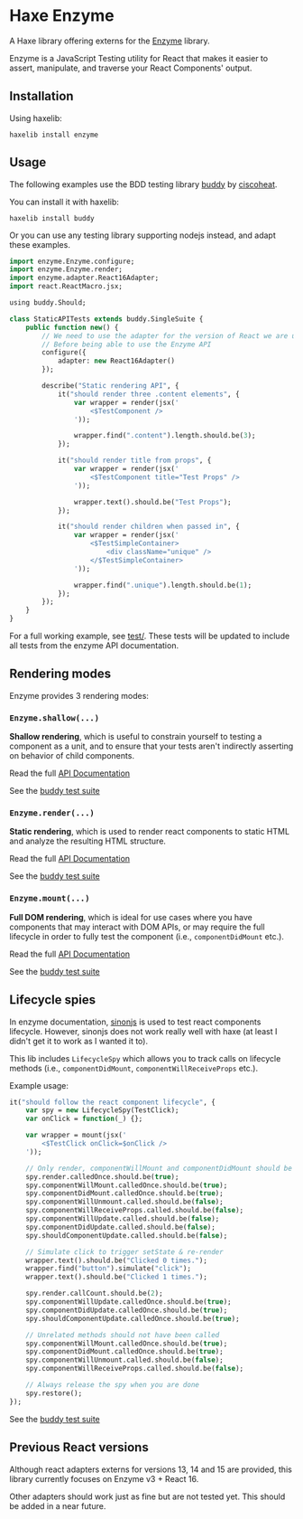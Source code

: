 # Haxe Enzyme

A Haxe library offering externs for the [Enzyme](https://github.com/airbnb/enzyme) library.

Enzyme is a JavaScript Testing utility for React that makes it easier to assert, manipulate, and traverse your React Components' output.


## Installation

Using haxelib:
```
haxelib install enzyme
```


## Usage

The following examples use the BDD testing library [buddy](https://github.com/ciscoheat/buddy) by [ciscoheat](https://github.com/ciscoheat).

You can install it with haxelib:
```
haxelib install buddy
```

Or you can use any testing library supporting nodejs instead, and adapt these examples.

```haxe
import enzyme.Enzyme.configure;
import enzyme.Enzyme.render;
import enzyme.adapter.React16Adapter;
import react.ReactMacro.jsx;

using buddy.Should;

class StaticAPITests extends buddy.SingleSuite {
	public function new() {
		// We need to use the adapter for the version of React we are using
		// Before being able to use the Enzyme API
		configure({
			adapter: new React16Adapter()
		});

		describe("Static rendering API", {
			it("should render three .content elements", {
				var wrapper = render(jsx('
					<$TestComponent />
				'));

				wrapper.find(".content").length.should.be(3);
			});

			it("should render title from props", {
				var wrapper = render(jsx('
					<$TestComponent title="Test Props" />
				'));

				wrapper.text().should.be("Test Props");
			});

			it("should render children when passed in", {
				var wrapper = render(jsx('
					<$TestSimpleContainer>
						<div className="unique" />
					</$TestSimpleContainer>
				'));

				wrapper.find(".unique").length.should.be(1);
			});
		});
	}
}
```

For a full working example, see [test/](/test/).
These tests will be updated to include all tests from the enzyme API documentation.


## Rendering modes

Enzyme provides 3 rendering modes:

### `Enzyme.shallow(...)`

**Shallow rendering**, which is useful to constrain yourself to testing a component as a unit, and to ensure that your tests aren't indirectly asserting on behavior of child components.

Read the full [API Documentation](https://github.com/airbnb/enzyme/blob/master/docs/api/shallow.md)

See the [buddy test suite](/src/test/suite/ShallowAPITests.hx)


### `Enzyme.render(...)`

**Static rendering**, which is used to render react components to static HTML and analyze the resulting HTML structure.

Read the full [API Documentation](https://github.com/airbnb/enzyme/blob/master/docs/api/render.md)

See the [buddy test suite](/src/test/suite/StaticAPITests.hx)


### `Enzyme.mount(...)`

**Full DOM rendering**, which is ideal for use cases where you have components that may interact with DOM APIs, or may require the full lifecycle in order to fully test the component (i.e., `componentDidMount` etc.).

Read the full [API Documentation](https://github.com/airbnb/enzyme/blob/master/docs/api/mount.md)

See the [buddy test suite](/src/test/suite/MountAPITests.hx)


## Lifecycle spies

In enzyme documentation, [sinonjs](https://github.com/sinonjs/sinon) is used to test react components lifecycle. However, sinonjs does not work really well with haxe (at least I didn't get it to work as I wanted it to).

This lib includes `LifecycleSpy` which allows you to track calls on lifecycle methods (i.e., `componentDidMount`, `componentWillReceiveProps` etc.).

Example usage:

```haxe
it("should follow the react component lifecycle", {
	var spy = new LifecycleSpy(TestClick);
	var onClick = function(_) {};

	var wrapper = mount(jsx('
		<$TestClick onClick=$onClick />
	'));

	// Only render, componentWillMount and componentDidMount should be called
	spy.render.calledOnce.should.be(true);
	spy.componentWillMount.calledOnce.should.be(true);
	spy.componentDidMount.calledOnce.should.be(true);
	spy.componentWillUnmount.called.should.be(false);
	spy.componentWillReceiveProps.called.should.be(false);
	spy.componentWillUpdate.called.should.be(false);
	spy.componentDidUpdate.called.should.be(false);
	spy.shouldComponentUpdate.called.should.be(false);

	// Simulate click to trigger setState & re-render
	wrapper.text().should.be("Clicked 0 times.");
	wrapper.find("button").simulate("click");
	wrapper.text().should.be("Clicked 1 times.");

	spy.render.callCount.should.be(2);
	spy.componentWillUpdate.calledOnce.should.be(true);
	spy.componentDidUpdate.calledOnce.should.be(true);
	spy.shouldComponentUpdate.calledOnce.should.be(true);

	// Unrelated methods should not have been called
	spy.componentWillMount.calledOnce.should.be(true);
	spy.componentDidMount.calledOnce.should.be(true);
	spy.componentWillUnmount.called.should.be(false);
	spy.componentWillReceiveProps.called.should.be(false);

	// Always release the spy when you are done
	spy.restore();
});
```

See the [buddy test suite](/src/test/suite/LifecycleSpyTests.hx)

## Previous React versions

Although react adapters externs for versions 13, 14 and 15 are provided, this library currently focuses on Enzyme v3 + React 16.

Other adapters should work just as fine but are not tested yet. This should be added in a near future.

